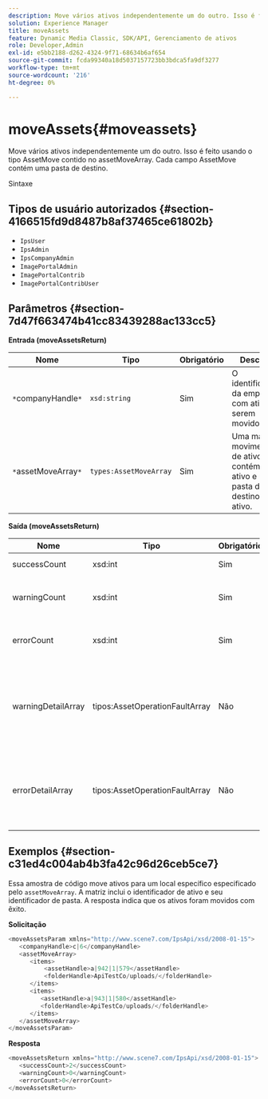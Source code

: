 ```yaml
---
description: Move vários ativos independentemente um do outro. Isso é feito usando o tipo AssetMove contido no assetMoveArray. Cada campo AssetMove contém uma pasta de destino.
solution: Experience Manager
title: moveAssets
feature: Dynamic Media Classic, SDK/API, Gerenciamento de ativos
role: Developer,Admin
exl-id: e5bb2188-d262-4324-9f71-68634b6af654
source-git-commit: fcda99340a18d5037157723bb3bdca5fa9df3277
workflow-type: tm+mt
source-wordcount: '216'
ht-degree: 0%

---
```


# moveAssets{#moveassets}

Move vários ativos independentemente um do outro. Isso é feito usando o tipo AssetMove contido no assetMoveArray. Cada campo AssetMove contém uma pasta de destino.

Sintaxe

## Tipos de usuário autorizados {#section-4166515fd9d8487b8af37465ce61802b}

* `IpsUser`
* `IpsAdmin`
* `IpsCompanyAdmin`
* `ImagePortalAdmin`
* `ImagePortalContrib`
* `ImagePortalContribUser`

## Parâmetros {#section-7d47f663474b41cc83439288ac133cc5}

**Entrada (moveAssetsReturn)**

| Nome | Tipo | Obrigatório | Descrição |
|---|---|---|---|
| `*`companyHandle`*` | `xsd:string` | Sim | O identificador da empresa com ativos a serem movidos. |
| `*`assetMoveArray`*` | `types:AssetMoveArray` | Sim | Uma matriz de movimentação de ativos. Ele contém um ativo e uma pasta de destino de ativo. |

**Saída (moveAssetsReturn)**

<table id="table_FD902FAB4F98413C8A051270ADD7D9C7"> 
 <thead> 
  <tr> 
   <th colname="col1" class="entry"> Nome </th> 
   <th colname="col2" class="entry"> Tipo </th> 
   <th colname="col3" class="entry"> Obrigatório </th> 
   <th colname="col4" class="entry"> Descrição </th> 
  </tr> 
 </thead>
 <tbody> 
  <tr> 
   <td colname="col1"> <span class="codeph"> <span class="varname"> successCount</span> </span> </td> 
   <td colname="col2"> <span class="codeph"> xsd:int</span> </td> 
   <td colname="col3"> Sim </td> 
   <td colname="col4"> Contagem de ativos movida com êxito. </td> 
  </tr> 
  <tr> 
   <td colname="col1"> <span class="codeph"> <span class="varname"> warningCount</span> </span> </td> 
   <td colname="col2"> <span class="codeph"> xsd:int</span> </td> 
   <td colname="col3"> Sim </td> 
   <td colname="col4"> Contagem de ativos que geraram avisos quando a operação tentou movê-los. </td> 
  </tr> 
  <tr> 
   <td colname="col1"> <span class="codeph"> <span class="varname"> errorCount</span> </span> </td> 
   <td colname="col2"> <span class="codeph"> xsd:int</span> </td> 
   <td colname="col3"> Sim </td> 
   <td colname="col4"> Contagem de ativos que geraram erros quando a operação tentou movê-los. </td> 
  </tr> 
  <tr> 
   <td colname="col1"> <span class="codeph"> <span class="varname"> warningDetailArray</span> </span> </td> 
   <td colname="col2"> <span class="codeph"> tipos:AssetOperationFaultArray</span> </td> 
   <td colname="col3"> Não </td> 
   <td colname="col4"> <span class="codeph"> </span>AssetOperationFaults que contêm: 
    <ul id="ul_689F4A87A68140F18DFB43868226A409"> 
     <li id="li_274C8BF5932F4AF584AA92F25E0F33C6">Ativos que exibiram os avisos. </li> 
     <li id="li_5CC4A9120CA94F968CAF0D0135C49E0A">Códigos de aviso. </li> 
     <li id="li_AEC91FA68B2E43BC8BAA108C743F5667">Motivo do aviso. </li> 
    </ul> </td> 
  </tr> 
  <tr> 
   <td colname="col1"> <span class="codeph"> <span class="varname"> errorDetailArray</span> </span> </td> 
   <td colname="col2"> <span class="codeph"> tipos:AssetOperationFaultArray</span> </td> 
   <td colname="col3"> Não </td> 
   <td colname="col4"> <span class="codeph"> </span>AssetOperationFaults que contêm: 
    <ul id="ul_C397BC384A134F429D01ADA28DF2E097"> 
     <li id="li_EAEBB5F539164480BA9EAA7C8FFBF69A">Ativos que exibiram os erros. </li> 
     <li id="li_F96D5FBB2F7A402AA36D8DFA3971391D">Códigos de erro. </li> 
     <li id="li_F610415E416F43DDA4B1DBF1897E2F61">Motivo dos erros. </li> 
    </ul> </td> 
  </tr> 
 </tbody> 
</table>

## Exemplos {#section-c31ed4c004ab4b3fa42c96d26ceb5ce7}

Essa amostra de código move ativos para um local específico especificado pelo `assetMoveArray`. A matriz inclui o identificador de ativo e seu identificador de pasta. A resposta indica que os ativos foram movidos com êxito.

**Solicitação**

```java
<moveAssetsParam xmlns="http://www.scene7.com/IpsApi/xsd/2008-01-15">
   <companyHandle>c|6</companyHandle>
   <assetMoveArray>
      <items>
          <assetHandle>a|942|1|579</assetHandle>
          <folderHandle>ApiTestCo/uploads/</folderHandle>
      </items>
      <items>
         <assetHandle>a|943|1|580</assetHandle>
         <folderHandle>ApiTestCo/uploads/</folderHandle>
      </items>
   </assetMoveArray>
</moveAssetsParam>
```

**Resposta**

```java
<moveAssetsReturn xmlns="http://www.scene7.com/IpsApi/xsd/2008-01-15">
   <successCount>2</successCount>
   <warningCount>0</warningCount>
   <errorCount>0</errorCount>
</moveAssetsReturn>
```
